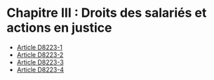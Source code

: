 # Chapitre III : Droits des salariés et actions en justice

* [Article D8223-1](./LEGIARTI000018520690.md)
* [Article D8223-2](./LEGIARTI000018520688.md)
* [Article D8223-3](./LEGIARTI000018520686.md)
* [Article D8223-4](./LEGIARTI000031356471.md)
